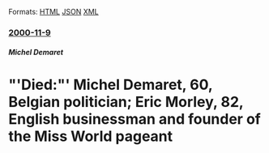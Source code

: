 
Formats: [HTML](/news/2000/11/9/died-michel-demaret-60-belgian-politician-eric-morley-82-english-businessman-and-founder-of-the-miss-world-pageant.html)  [JSON](/news/2000/11/9/died-michel-demaret-60-belgian-politician-eric-morley-82-english-businessman-and-founder-of-the-miss-world-pageant.json)  [XML](/news/2000/11/9/died-michel-demaret-60-belgian-politician-eric-morley-82-english-businessman-and-founder-of-the-miss-world-pageant.xml)  

### [2000-11-9](/news/2000/11/9/index.md)

##### Michel Demaret
# "'Died:"' Michel Demaret, 60, Belgian politician; Eric Morley, 82, English businessman and founder of the Miss World pageant



